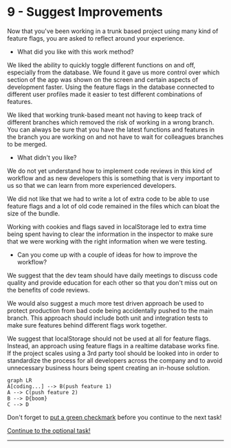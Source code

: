 # 9 - Suggest Improvements
Now that you've been working in a trunk based project using many kind of feature flags, you are asked to reflect around your experience.

- What did you like with this work method?

We liked the ability to quickly toggle different functions on and off, especially from the database. We found it gave us more control over which section of the app was shown on the screen and certain aspects of development faster. Using the feature flags in the database connected to different user profiles made it easier to test different combinations of features. 

We liked that working trunk-based meant not having to keep track of different branches which removed the risk of working in a wrong branch. You can always be sure that you have the latest functions and features in the branch you are working on and not have to wait for colleagues branches to be merged.

- What didn't you like?

We do not yet understand how to implement code reviews in this kind of workflow and as new developers this is something that is very important to us so that we can learn from more experienced developers.

We did not like that we had to write a lot of extra code to be able to use feature flags and a lot of old code remained in the files which can bloat the size of the bundle. 

Working with cookies and flags saved in localStorage led to extra time being spent having to clear the information in the inspector to make sure that we were working with the right information when we were testing.

- Can you come up with a couple of ideas for how to improve the workflow?

We suggest that the dev team should have daily meetings to discuss code quality and provide education for each other so that you don't miss out on the benefits of code reviews.  

We would also suggest a much more test driven approach be used to protect production from bad code being accidentally pushed to the main branch.  This approach should include both unit and integration tests to make sure features behind different flags work together.

We suggest that localStorage should not be used at all for feature flags. Instead, an approach using feature flags in a realtime database works fine. If the project scales using a 3rd party tool should be looked into in order to standardize the process for all developers across the company and to avoid unnecessary business hours being spent creating an in-house solution.

```mermaid
graph LR
A[coding...] --> B(push feature 1)
A --> C(push feature 2)
B --> D{boom}
C --> D
```

Don't forget to [put a green checkmark](README.md) before you continue to the next task!

[Continue to the optional task!](10-implement-suggestions.md)

---
